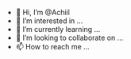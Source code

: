 - 👋 Hi, I’m @Achiil
- 👀 I’m interested in ...
- 🌱 I’m currently learning ...
- 💞️ I’m looking to collaborate on ...
- 📫 How to reach me ...

<!---
Achiil/Achiil is a ✨ special ✨ repository because its `README.md` (this file) appears on your GitHub profile.
You can click the Preview link to take a look at your changes.
--->
